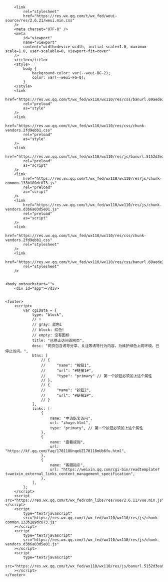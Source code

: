 
<html lang="en">
    
        <link
            rel="stylesheet"
            href="https://res.wx.qq.com/t/wx_fed/weui-source/res/2.6.21/weui.min.css"
        />
        <meta charset="UTF-8" />
        <meta
            id="viewport"
            name="viewport"
            content="width=device-width, initial-scale=1.0, maximum-scale=1.0, user-scalable=0, viewport-fit=cover"
        />
        <title></title>
        <style>
            body {
                background-color: var(--weui-BG-2);
                color: var(--weui-FG-0);
            }
        </style>
        <link
            href="https://res.wx.qq.com/t/wx_fed/wx110/wx110/res/css/banurl.69aede3b.css"
            rel="preload"
            as="style"
        />
        <link
            href="https://res.wx.qq.com/t/wx_fed/wx110/wx110/res/css/chunk-vendors.2fd9ebb1.css"
            rel="preload"
            as="style"
        />
        <link
            href="https://res.wx.qq.com/t/wx_fed/wx110/wx110/res/js/banurl.5152d3ea9f23.js"
            rel="preload"
            as="script"
        />
        <link
            href="https://res.wx.qq.com/t/wx_fed/wx110/wx110/res/js/chunk-common.133b189dc073.js"
            rel="preload"
            as="script"
        />
        <link
            href="https://res.wx.qq.com/t/wx_fed/wx110/wx110/res/js/chunk-vendors.d3b6a03d5e01.js"
            rel="preload"
            as="script"
        />
        <link
            href="https://res.wx.qq.com/t/wx_fed/wx110/wx110/res/css/chunk-vendors.2fd9ebb1.css"
            rel="stylesheet"
        />
        <link
            href="https://res.wx.qq.com/t/wx_fed/wx110/wx110/res/css/banurl.69aede3b.css"
            rel="stylesheet"
        />
    

    <body ontouchstart="">
        <div id="app"></div>
    

    <footer>
        <script>
            var cgiData = {
                type: "block",
                // ↑
                // gray: 蓝色i
                // block: 红色!
                // empty: 没有图标
                title: "已停止访问该网页",
                desc: "网页包含诱导分享、关注等诱导行为内容，为维护绿色上网环境，已停止访问。",
                btns: [
                    // {
                    //     "name": "按钮1",
                    //     "url": "#链接1#",
                    //     "type": "primary" // 第一个按钮必须加上这个属性
                    // },
                    // {
                    //     "name": "按钮2",
                    //     "url": "#链接2#",
                    // }
                ],
                links: [
                    {
                        name: "申请恢复访问",
                        url: "zhuye.html",
                        type: "primary", // 第一个按钮必须加上这个属性
                    },
                    {
                        name: "查看规则",
                        url: "https://kf.qq.com/faq/170118UnqeUZ170118mUb6fu.html",
                    },
                    {
                        name: "客服指引",
                        url: "https://weixin.qq.com/cgi-bin/readtemplate?t=weixin_external_links_content_management_specification",
                    },
                ],
            };
        </script>
        <script src="https://res.wx.qq.com/t/wx_fed/cdn_libs/res/vue/2.6.11/vue.min.js"></script>
        <script
            type="text/javascript"
            src="https://res.wx.qq.com/t/wx_fed/wx110/wx110/res/js/chunk-common.133b189dc073.js"
        ></script>
        <script
            type="text/javascript"
            src="https://res.wx.qq.com/t/wx_fed/wx110/wx110/res/js/chunk-vendors.d3b6a03d5e01.js"
        ></script>
        <script
            type="text/javascript"
            src="https://res.wx.qq.com/t/wx_fed/wx110/wx110/res/js/banurl.5152d3ea9f23.js"
        ></script>
    </footer>

